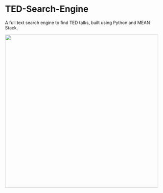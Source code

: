 # TED-Search-Engine
A full text search engine to find TED talks, built using Python and MEAN Stack.

<img src="gifs/frontend.gif" width="500">


